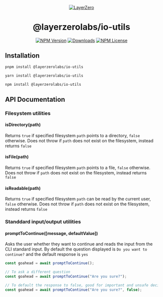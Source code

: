 <p align="center">
  <a href="https://layerzero.network">
    <img alt="LayerZero" style="max-width: 500px" src="https://d3a2dpnnrypp5h.cloudfront.net/bridge-app/lz.png"/>
  </a>
</p>

<h1 align="center">@layerzerolabs/io-utils</h1>

<!-- The badges section -->
<p align="center">
  <!-- Shields.io NPM published package version -->
  <a href="https://www.npmjs.com/package/@layerzerolabs/io-utils"><img alt="NPM Version" src="https://img.shields.io/npm/v/@layerzerolabs/io-utils"/></a>
  <!-- Shields.io NPM downloads -->
  <a href="https://www.npmjs.com/package/@layerzerolabs/io-utils"><img alt="Downloads" src="https://img.shields.io/npm/dm/@layerzerolabs/io-utils"/></a>
  <!-- Shields.io license badge -->
  <a href="https://www.npmjs.com/package/@layerzerolabs/io-utils"><img alt="NPM License" src="https://img.shields.io/npm/l/@layerzerolabs/io-utils"/></a>
</p>

## Installation

```bash
pnpm install @layerzerolabs/io-utils
```

```bash
yarn install @layerzerolabs/io-utils
```

```bash
npm install @layerzerolabs/io-utils
```

## API Documentation

### Filesystem utilities

#### isDirectory(path)

Returns `true` if specified filesystem `path` points to a directory, `false` otherwise. Does not throw if `path` does not exist on the filesystem, instead returns `false`

#### isFile(path)

Returns `true` if specified filesystem `path` points to a file, `false` otherwise. Does not throw if `path` does not exist on the filesystem, instead returns `false`

#### isReadable(path)

Returns `true` if specified filesystem `path` can be read by the current user, `false` otherwise. Does not throw if `path` does not exist on the filesystem, instead returns `false`

### Standdard input/output utilities

#### promptToContinue([message, defaultValue])

Asks the user whether they want to continue and reads the input from the CLI standard input. By default the question displayed is `Do you want to continue?` and the default response is `yes`

```typescript
const goahead = await promptToContinue();

// To ask a different question
const goahead = await promptToContinue("Are you sure?");

// To default the response to false, good for important and unsafe decisions
const goahead = await promptToContinue("Are you sure?", false);
```
